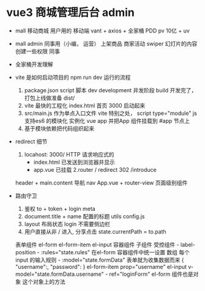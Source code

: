# vue3 商城管理后台 admin

- mall 移动商城
    用户用的 移动端
    vant + axios + 全家桶
    PDD pv 10亿 + uv 

- mall admin
    同事用（小编， 运营）
    上架商品
    商家活动
    swiper 幻灯片的内容
    创建一些权限
    同事

- 全家桶开发理解

- vite 是如何启动项目的 npm run dev 运行的流程
    1. package.json script 脚本
        dev development  并发阶段
        build 开发完了， 打包上线做准备 dist/
    2. vite 最快的工程化
        index.html 首页 3000
        启动起来
    3. src/main.js 作为单点入口文件
        vite 特别之处， script type="module" js 支持es6 的模块化
        实例化 vue app
        并把App 组件挂载到 #app 节点上
    4. 基于模块依赖把代码组织起来

- redirect 细节
    1. locahost: 3000/
        HTTP 请求响应式的
        - index.html 已发送到浏览器并显示
        - app.vue 已挂载
    2.router
        /  redirect
        302  /introduce
        
    header + main.content
    导航 nav App.vue + router-view 页面级别组件

- 路由守卫
    1. 鉴权
        to + token + login meta
    2. document.title + name 配置的标题 utils  config.js
    3. layout 布局状态 login 不需要侧边栏
    4. 用户直接从非 / 进入, 分享点击
        state.currentPath = to.path

    表单组件
        el-form
        el-form-item
        el-input
        容器组件
        子组件  受控组件
        - label-position
        - :rules="state.rules" 在el-form 容器组件中统一设置
            数组 每个input 的输入规则
        - :model="state.formData" 表单就为收集数据而来
         {
            "username":,
            "password":
         }
         el-form-item prop="username"
            el-input v-model="state.formData.username"
        - ref="loginForm"
            el-form 组件也是对象  这个对象上的方法
            


    

